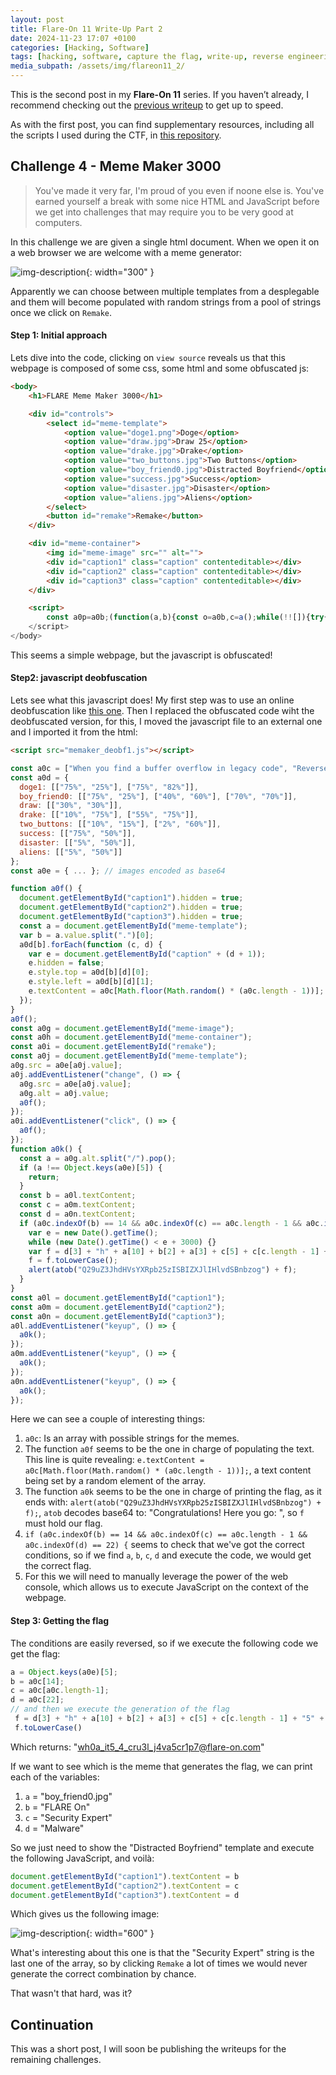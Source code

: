 ```yaml
---
layout: post
title: Flare-On 11 Write-Up Part 2
date: 2024-11-23 17:07 +0100
categories: [Hacking, Software]
tags: [hacking, software, capture the flag, write-up, reverse engineering]
media_subpath: /assets/img/flareon11_2/
---
```


This is the second post in my **Flare-On 11** series. If you haven’t already, I recommend checking out the [previous writeup](/posts/flare-on-11-write-up-part-1/) to get up to speed. 

As with the first post, you can find supplementary resources, including all the scripts I used during the CTF, in [this repository](https://github.com/vik0t0r/flare-on-11).

## Challenge 4 - Meme Maker 3000

>You've made it very far, I'm proud of you even if noone else is. You've earned yourself a break with some nice HTML and JavaScript before we get into challenges that may require you to be very good at computers.

In this challenge we are given a single html document. When we open it on a web browser we are welcome with a meme generator:

![img-description](meme1.png){: width="300" }

Apparently we can choose between multiple templates from a desplegable and them will become populated with random strings from a pool of strings once we click on `Remake`.

#### Step 1: Initial approach

Lets dive into the code, clicking on `view source` reveals us that this webpage is composed of some css, some html and some obfuscated js:

```html
<body>
    <h1>FLARE Meme Maker 3000</h1>

    <div id="controls">
        <select id="meme-template">
            <option value="doge1.png">Doge</option>
            <option value="draw.jpg">Draw 25</option>
            <option value="drake.jpg">Drake</option>
            <option value="two_buttons.jpg">Two Buttons</option>
            <option value="boy_friend0.jpg">Distracted Boyfriend</option>
            <option value="success.jpg">Success</option>
            <option value="disaster.jpg">Disaster</option>
            <option value="aliens.jpg">Aliens</option>
        </select>
        <button id="remake">Remake</button>
    </div>

    <div id="meme-container">
        <img id="meme-image" src="" alt="">
        <div id="caption1" class="caption" contenteditable></div>
        <div id="caption2" class="caption" contenteditable></div>
        <div id="caption3" class="caption" contenteditable></div>
    </div>

    <script>
        const a0p=a0b;(function(a,b){const o=a0b,c=a();while(!![]){try{const d=parseInt(o(0xd7ed))/0x1*(parseInt(o(0x381d))/0x2)+-p
    </script>
</body>
```

This seems a simple webpage, but the javascript is obfuscated!

#### Step2: javascript deobfuscation

Lets see what this javascript does! My first step was to use an online deobfuscation like [this one](https://deobfuscate.io/). Then I replaced the obfuscated code wiht the deobfuscated version, for this, I moved the javascript file to an external one and I imported it from the html:

```html
<script src="memaker_deobf1.js"></script>
```

```javascript
const a0c = ["When you find a buffer overflow in legacy code", "Reverse Engineer", "When you decompile the obfuscated code and it makes perfect sense", "Me after a week of reverse engineering", "When your decompiler crashes", "It's not a bug, it'a a feature", "Security 'Expert'", "AI", "That's great, but can you hack it?", "When your code compiles for the first time", "If it ain't broke, break it", "Reading someone else's code", "EDR", "This is fine", "FLARE On", "It's always DNS", "strings.exe", "Don't click on that.", "When you find the perfect 0-day exploit", "Security through obscurity", "Instant Coffee", "H@x0r", "Malware", "$1,000,000", "IDA Pro", "Security Expert"];
const a0d = {
  doge1: [["75%", "25%"], ["75%", "82%"]],
  boy_friend0: [["75%", "25%"], ["40%", "60%"], ["70%", "70%"]],
  draw: [["30%", "30%"]],
  drake: [["10%", "75%"], ["55%", "75%"]],
  two_buttons: [["10%", "15%"], ["2%", "60%"]],
  success: [["75%", "50%"]],
  disaster: [["5%", "50%"]],
  aliens: [["5%", "50%"]]
};
const a0e = { ... }; // images encoded as base64

function a0f() {
  document.getElementById("caption1").hidden = true;
  document.getElementById("caption2").hidden = true;
  document.getElementById("caption3").hidden = true;
  const a = document.getElementById("meme-template");
  var b = a.value.split(".")[0];
  a0d[b].forEach(function (c, d) {
    var e = document.getElementById("caption" + (d + 1));
    e.hidden = false;
    e.style.top = a0d[b][d][0];
    e.style.left = a0d[b][d][1];
    e.textContent = a0c[Math.floor(Math.random() * (a0c.length - 1))];
  });
}
a0f();
const a0g = document.getElementById("meme-image");
const a0h = document.getElementById("meme-container");
const a0i = document.getElementById("remake");
const a0j = document.getElementById("meme-template");
a0g.src = a0e[a0j.value];
a0j.addEventListener("change", () => {
  a0g.src = a0e[a0j.value];
  a0g.alt = a0j.value;
  a0f();
});
a0i.addEventListener("click", () => {
  a0f();
});
function a0k() {
  const a = a0g.alt.split("/").pop();
  if (a !== Object.keys(a0e)[5]) {
    return;
  }
  const b = a0l.textContent;
  const c = a0m.textContent;
  const d = a0n.textContent;
  if (a0c.indexOf(b) == 14 && a0c.indexOf(c) == a0c.length - 1 && a0c.indexOf(d) == 22) {
    var e = new Date().getTime();
    while (new Date().getTime() < e + 3000) {}
    var f = d[3] + "h" + a[10] + b[2] + a[3] + c[5] + c[c.length - 1] + "5" + a[3] + "4" + a[3] + c[2] + c[4] + c[3] + "3" + d[2] + a[3] + "j4" + a0c[1][2] + d[4] + "5" + c[2] + d[5] + "1" + c[11] + "7" + a0c[21][1] + b.replace(" ", "-") + a[11] + a0c[4].substring(12, 15);
    f = f.toLowerCase();
    alert(atob("Q29uZ3JhdHVsYXRpb25zISBIZXJlIHlvdSBnbzog") + f);
  }
}
const a0l = document.getElementById("caption1");
const a0m = document.getElementById("caption2");
const a0n = document.getElementById("caption3");
a0l.addEventListener("keyup", () => {
  a0k();
});
a0m.addEventListener("keyup", () => {
  a0k();
});
a0n.addEventListener("keyup", () => {
  a0k();
});
```
Here we can see a couple of interesting things:

1. `a0c`: Is an array with possible strings for the memes.
2. The function `a0f` seems to be the one in charge of populating the text. This line is quite revealing: `e.textContent = a0c[Math.floor(Math.random() * (a0c.length - 1))];`, a text content being set by a random element of the array.
3. The function `a0k` seems to be the one in charge of printing the flag, as it ends with: `alert(atob("Q29uZ3JhdHVsYXRpb25zISBIZXJlIHlvdSBnbzog") + f);`, `atob` decodes base64 to: "Congratulations! Here you go: ", so `f` must hold our flag.
4. `if (a0c.indexOf(b) == 14 && a0c.indexOf(c) == a0c.length - 1 && a0c.indexOf(d) == 22) {` seems to check that we've got the correct conditions, so if we find `a`, `b`, `c`, `d` and execute the code, we would get the correct flag.
5. For this we will need to manually leverage the power of the web console, which allows us to execute JavaScript on the context of the webpage.

#### Step 3: Getting the flag

The conditions are easily reversed, so if we execute the following code we get the flag:
```javascript
a = Object.keys(a0e)[5];
b = a0c[14];
c = a0c[a0c.length-1];
d = a0c[22];
// and then we execute the generation of the flag
 f = d[3] + "h" + a[10] + b[2] + a[3] + c[5] + c[c.length - 1] + "5" + a[3] + "4" + a[3] + c[2] + c[4] + c[3] + "3" + d[2] + a[3] + "j4" + a0c[1][2] + d[4] + "5" + c[2] + d[5] + "1" + c[11] + "7" + a0c[21][1] + b.replace(" ", "-") + a[11] + a0c[4].substring(12, 15);
 f.toLowerCase()
```
Which returns: "wh0a_it5_4_cru3l_j4va5cr1p7@flare-on.com"

If we want to see which is the meme that generates the flag, we can print each of the variables:

1. `a` = "boy_friend0.jpg"
2. `b` = "FLARE On"
3. `c` = "Security Expert"
4. `d` = "Malware"

So we just need to show the "Distracted Boyfriend" template and execute the following JavaScript, and voilà:

```javascript
document.getElementById("caption1").textContent = b
document.getElementById("caption2").textContent = c
document.getElementById("caption3").textContent = d
```

Which gives us the following image:

![img-description](meme2.png){: width="600" }

What's interesting about this one is that the "Security Expert" string is the last one of the array, so by clicking `Remake` a lot of times we would never generate the correct combination by chance.

That wasn't that hard, was it?


## Continuation

This was a short post, I will soon be publishing the writeups for the remaining challenges. 
